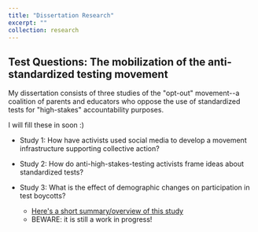 ```yaml
---
title: "Dissertation Research"
excerpt: ""
collection: research
---
```


## Test Questions: The mobilization of the anti-standardized testing movement

My dissertation consists of three studies of the "opt-out" movement--a coalition of parents and educators who oppose the use of standardized tests for "high-stakes" accountability purposes.

I will fill these in soon :)

- Study 1: How have activists used social media to develop a movement infrastructure supporting collective action?

- Study 2: How do anti-high-stakes-testing activists frame ideas about standardized tests?

- Study 3: What is the effect of demographic changes on participation in test boycotts?
    - [Here's a short summary/overview of this study](https://ramorel.github.io/dissertation_3)
    - BEWARE: it is still a work in progress!
